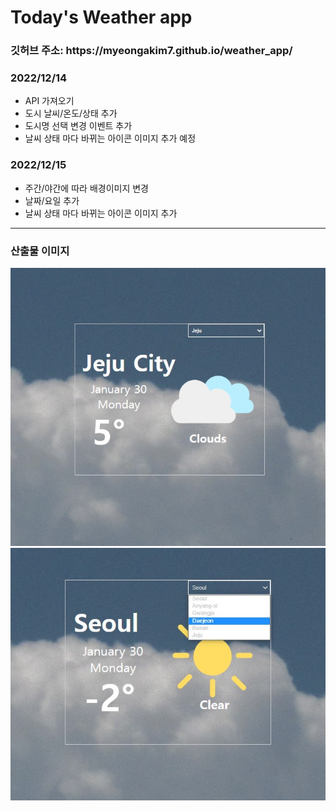  <h1>Today's Weather app</h1>
 <h3>깃허브 주소: https://myeongakim7.github.io/weather_app/
</h3>
  <h3>2022/12/14</h3>
  <ul>
    <li>API 가져오기</li>
    <li>도시 날씨/온도/상태 추가</li>
    <li>도시명 선택 변경 이벤트 추가 </li>
    <li>날씨 상태 마다 바뀌는 아이콘 이미지 추가 예정</li> 
  </ul>
  <h3>2022/12/15</h3>
    <ul>
    <li>주간/야간에 따라 배경이미지 변경</li>
    <li>날짜/요일 추가</li>
    <li>날씨 상태 마다 바뀌는 아이콘 이미지 추가</li>
  </ul>
  <hr>
  <h3>산출물 이미지</h3>
  <img src="capture.jpg" alt="image1">
  <img src="capture2.jpg" alt="image2"/>
  
